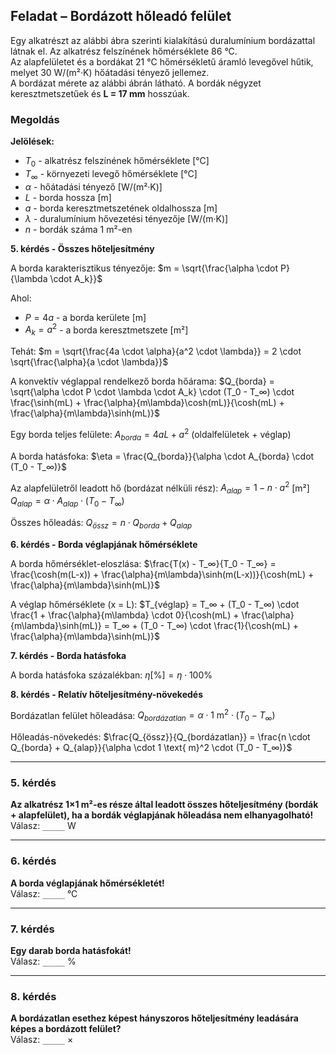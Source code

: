 ## Feladat – Bordázott hőleadó felület

Egy alkatrészt az alábbi ábra szerinti kialakítású duralumínium bordázattal látnak el. Az alkatrész felszínének hőmérséklete 86 °C.  
Az alapfelületet és a bordákat 21 °C hőmérsékletű áramló levegővel hűtik, melyet 30 W/(m²·K) hőátadási tényező jellemez.  
A bordázat mérete az alábbi ábrán látható. A bordák négyzet keresztmetszetűek és **L = 17 mm** hosszúak.

### Megoldás

**Jelölések:**
- $T_0$ - alkatrész felszínének hőmérséklete [°C]
- $T_∞$ - környezeti levegő hőmérséklete [°C]
- $\alpha$ - hőátadási tényező [W/(m²·K)]
- $L$ - borda hossza [m]
- $a$ - borda keresztmetszetének oldalhossza [m]
- $\lambda$ - duralumínium hővezetési tényezője [W/(m·K)]
- $n$ - bordák száma 1 m²-en

**5. kérdés - Összes hőteljesítmény**

A borda karakterisztikus tényezője:
$m = \sqrt{\frac{\alpha \cdot P}{\lambda \cdot A_k}}$

Ahol:
- $P = 4a$ - a borda kerülete [m]
- $A_k = a^2$ - a borda keresztmetszete [m²]

Tehát: $m = \sqrt{\frac{4a \cdot \alpha}{a^2 \cdot \lambda}} = 2 \cdot \sqrt{\frac{\alpha}{a \cdot \lambda}}$

A konvektív véglappal rendelkező borda hőárama:
$Q_{borda} = \sqrt{\alpha \cdot P \cdot \lambda \cdot A_k} \cdot (T_0 - T_∞) \cdot \frac{\sinh(mL) + \frac{\alpha}{m\lambda}\cosh(mL)}{\cosh(mL) + \frac{\alpha}{m\lambda}\sinh(mL)}$

Egy borda teljes felülete:
$A_{borda} = 4aL + a^2$ (oldalfelületek + véglap)

A borda hatásfoka:
$\eta = \frac{Q_{borda}}{\alpha \cdot A_{borda} \cdot (T_0 - T_∞)}$

Az alapfelületről leadott hő (bordázat nélküli rész):
$A_{alap} = 1 - n \cdot a^2$ [m²]
$Q_{alap} = \alpha \cdot A_{alap} \cdot (T_0 - T_∞)$

Összes hőleadás:
$Q_{össz} = n \cdot Q_{borda} + Q_{alap}$

**6. kérdés - Borda véglapjának hőmérséklete**

A borda hőmérséklet-eloszlása:
$\frac{T(x) - T_∞}{T_0 - T_∞} = \frac{\cosh(m(L-x)) + \frac{\alpha}{m\lambda}\sinh(m(L-x))}{\cosh(mL) + \frac{\alpha}{m\lambda}\sinh(mL)}$

A véglap hőmérséklete (x = L):
$T_{véglap} = T_∞ + (T_0 - T_∞) \cdot \frac{1 + \frac{\alpha}{m\lambda} \cdot 0}{\cosh(mL) + \frac{\alpha}{m\lambda}\sinh(mL)} = T_∞ + (T_0 - T_∞) \cdot \frac{1}{\cosh(mL) + \frac{\alpha}{m\lambda}\sinh(mL)}$

**7. kérdés - Borda hatásfoka**

A borda hatásfoka százalékban:
$\eta[\%] = \eta \cdot 100\%$

**8. kérdés - Relatív hőteljesítmény-növekedés**

Bordázatlan felület hőleadása:
$Q_{bordázatlan} = \alpha \cdot 1 \text{ m}^2 \cdot (T_0 - T_∞)$

Hőleadás-növekedés:
$\frac{Q_{össz}}{Q_{bordázatlan}} = \frac{n \cdot Q_{borda} + Q_{alap}}{\alpha \cdot 1 \text{ m}^2 \cdot (T_0 - T_∞)}$

---

### 5. kérdés
**Az alkatrész 1×1 m²-es része által leadott összes hőteljesítmény (bordák + alapfelület), ha a bordák véglapjának hőleadása nem elhanyagolható!**  
Válasz: `_____` W

---

### 6. kérdés
**A borda véglapjának hőmérsékletét!**  
Válasz: `_____` °C

---

### 7. kérdés
**Egy darab borda hatásfokát!**  
Válasz: `_____` %

---

### 8. kérdés
**A bordázatlan esethez képest hányszoros hőteljesítmény leadására képes a bordázott felület?**  
Válasz: `_____` ×